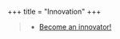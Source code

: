 +++ 
title = "Innovation" 
+++

>- [Become an innovator!](https://hungry-bhaskara-720cf0.netlify.com/post/become-an-innovator/)